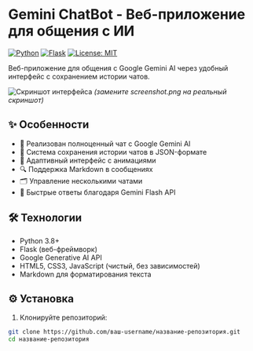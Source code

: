 # Gemini ChatBot - Веб-приложение для общения с ИИ

[![Python](https://img.shields.io/badge/Python-3.8+-blue.svg)](https://python.org)
[![Flask](https://img.shields.io/badge/Flask-2.0+-green.svg)](https://flask.palletsprojects.com/)
[![License: MIT](https://img.shields.io/badge/License-MIT-yellow.svg)](https://opensource.org/licenses/MIT)

Веб-приложение для общения с Google Gemini AI через удобный интерфейс с сохранением истории чатов.

![Скриншот интерфейса](screenshot.png) *(замените screenshot.png на реальный скриншот)*

## ✨ Особенности

- 💬 Реализован полноценный чат с Google Gemini AI
- 📁 Система сохранения истории чатов в JSON-формате
- 🎨 Адаптивный интерфейс с анимациями
- 🔍 Поддержка Markdown в сообщениях
- 🗂️ Управление несколькими чатами
- 🚀 Быстрые ответы благодаря Gemini Flash API

## 🛠️ Технологии

- Python 3.8+
- Flask (веб-фреймворк)
- Google Generative AI API
- HTML5, CSS3, JavaScript (чистый, без зависимостей)
- Markdown для форматирования текста

## ⚙️ Установка

1. Клонируйте репозиторий:
```bash
git clone https://github.com/ваш-username/название-репозитория.git
cd название-репозитория
